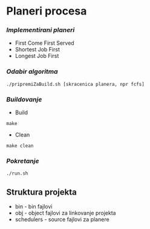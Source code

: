 # Planeri procesa

### _Implementirani planeri_
- First Come First Served
- Shortest Job First
- Longest Job First

### _Odabir algoritma_
```
./pripremiZaBuild.sh [skracenica planera, npr fcfs]
```

### _Buildovanje_
- Build
```
make
```
- Clean
```
make clean
```

### _Pokretanje_
```
./run.sh
```

## Struktura projekta
- bin - bin fajlovi
- obj - object fajlovi za linkovanje projekta
- schedulers - source fajlovi za planere